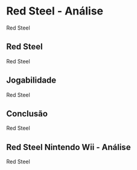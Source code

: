---
---

# Red Steel - Análise

Red Steel

## Red Steel

Red Steel

## Jogabilidade

Red Steel

## Conclusão

Red Steel

## Red Steel Nintendo Wii - Análise

Red Steel
